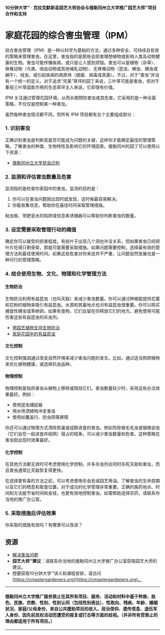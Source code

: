 #### 10分钟大学™ · 克拉克默斯县园艺大师协会与俄勒冈州立大学推广园艺大师™项目合作和支持

# 家庭花园的综合害虫管理（IPM）

综合害虫管理（IPM）是一种以科学为基础的方法，通过多种安全、可持续且有效的策略来管理害虫。在这里，害虫指的是那些会损害理想植物或影响人类及动物健康的生物。害虫可能传播疾病，或只是让人感到烦恼。害虫可以是植物（杂草）、脊椎动物（鸟类、啮齿动物或其他哺乳动物）、无脊椎动物（昆虫、蜱虫、螨虫或蜗牛）、线虫，或引起疾病的病原体（细菌、病毒或真菌）。不过，对于“害虫”并没有一个统一的定义。对于追求“完美”草坪的园丁来说，三叶草可能是害虫，但对于重视三叶草固氮作用的生态草坪主人来说，它却很有价值。

IPM 关注通过管理花园环境，从而长期预防害虫或其危害。它采用的是一种全面策略，不仅仅是控制某一种害虫。

虽然每种害虫情况都不同，但所有 IPM 项目都有五个主要组成部分：

### 1. 识别害虫

正确识别害虫是判断其是否可能成为问题的关键，这样你才能确定最佳的管理策略。了解害虫的种类、生物特性及影响它的环境因素。俄勒冈州的园丁可以使用以下资源：

- [俄勒冈州立大学昆虫识别](https://extension.oregonstate.edu/pests-weeds-diseases/insects/insect-identification)

### 2. 监测和评估害虫数量及危害

监测指的是检查你家园中的害虫。监测的目的是：

1. 你可以在害虫问题刚出现时就发现，这时候最容易解决。
2. 你能收集信息，帮助你在最佳时间采取管理措施。

粘虫板、带肥皂水的陷阱或信息素诱捕器可以帮助你判断害虫的数量。

### 3. 设定需要采取管理行动的阈值

确定你可以接受的损害程度。有些叶子出现几个洞也许没关系，但如果害虫已经把叶片吃得只剩骨架，那就可能需要采取措施。如果问题需要控制，选择最有效的管理方法和最佳使用时间。如果这些危害对你来说并不严重，让问题自然发展也是一种可行的管理策略。

### 4. 结合使用生物、文化、物理和化学管理方法

#### 生物防治

生物防治利用有益昆虫（也叫天敌）来减少害虫数量。你可以通过种植能提供花蜜和花粉的植物来吸引有益昆虫。水源和筑巢地点也对有益昆虫很重要。你可以购买捕食性螨虫或草蛉卵。如果有食物，它们会留在你释放它们的地方。避免使用可能伤害这些有益昆虫的杀虫剂。

- [用园艺植物支持生物防治](https://gardenecology.oregonstate.edu/sites/agscid7/files/gardenecology/gel_brief_2_biocontrol.pdf)
- [家庭花园中的有益昆虫](https://cmastergardeners.files.wordpress.com/2022/02/beneficial-insects.pdf)

#### 文化控制

文化控制强调通过改变自然环境来减少害虫问题的发生。比如，通过适当照顾植物来优化植物健康，或选择抗虫品种。

#### 物理控制

物理控制是指将害虫从植物上移除或阻挡它们。害虫数量较少时，采用这些办法效果最好。例如：

- 使用昆虫捕捉器
- 用水喷洒植物冲走害虫
- 使用如覆盖行、防虫网等屏障

你还可以通过物理方式清除筑巢或成群进食的害虫。例如剪除被毛毛虫或锯蜂幼虫（它们会在一起进食并结网）侵占的枝条，可以减少害虫数量和危害。这种策略在害虫刚出现时效果最好。

#### 化学控制

在其他方法都无效时可考虑使用化学控制。许多杀虫剂会同时杀死天敌和害虫，而且害虫通常比天敌恢复得更快。

在选择更有毒的方法之前，可以考虑使用杀虫皂或园艺用油。了解害虫的生命周期以及它们的栖息和取食位置，对于成功的化学管理非常重要。正确的施药地点、时间和方法能节省时间和金钱，也更有效地控制害虫。如需帮助选择农药，请联系你当地的推广办公室。

### 5. 采取措施后评估效果

你采取的措施有效吗？有哪里可以改进？

## 资源

- [解决害虫问题](https://solvepestproblems.oregonstate.edu/)
- **园艺大师™建议**：请联系你当地的俄勒冈州立大学推广办公室获取园艺大师的建议。
- 想要获取10分钟大学™讲义和课程安排，请访问 [https://cmastergardeners.org](https://cmastergardeners.org)。

---

#### 俄勒冈州立大学推广服务禁止在其所有项目、服务、活动和材料中基于种族、肤色、民族、宗教、性别、性别认同（包括性别表达）、性取向、残疾、年龄、婚姻状况、家庭/父母身份、来自公共援助项目的收入、政治信仰、遗传信息、退伍军人身份、因先前民权活动而遭受的报复或打击等方面的歧视。（并非所有受禁止的理由都适用于所有项目。）
---